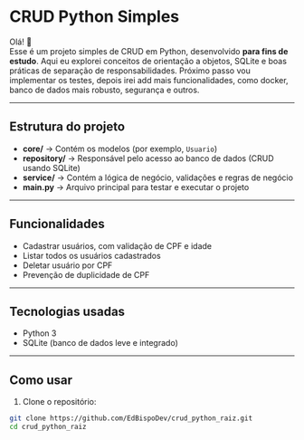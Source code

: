 # CRUD Python Simples

Olá! 👋  
Esse é um projeto simples de CRUD em Python, desenvolvido **para fins de estudo**. Aqui eu explorei conceitos de orientação a objetos, SQLite e boas práticas de separação de responsabilidades.
Próximo passo vou implementar os testes, depois irei add mais funcionalidades, como docker, banco de dados mais robusto, segurança e outros.

---

## Estrutura do projeto

- **core/** → Contém os modelos (por exemplo, `Usuario`)  
- **repository/** → Responsável pelo acesso ao banco de dados (CRUD usando SQLite)  
- **service/** → Contém a lógica de negócio, validações e regras de negócio  
- **main.py** → Arquivo principal para testar e executar o projeto

---

## Funcionalidades

- Cadastrar usuários, com validação de CPF e idade  
- Listar todos os usuários cadastrados  
- Deletar usuário por CPF  
- Prevenção de duplicidade de CPF

---

## Tecnologias usadas

- Python 3  
- SQLite (banco de dados leve e integrado)  

---

## Como usar

1. Clone o repositório:

```bash
git clone https://github.com/EdBispoDev/crud_python_raiz.git
cd crud_python_raiz

